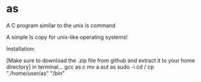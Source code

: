 # as
A C program similar to the unix ls command

A simple ls copy for unix-like operating systems!

Installation:

[Make sure to download the .zip file from github and extract it to your home directory]
in terminal...
gcc as.c
mv a.out as
sudo -i
cd /
cp "./home/user/as" "/bin"
